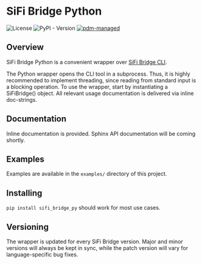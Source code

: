 # SiFi Bridge Python

![License](https://img.shields.io/github/license/SiFiLabs/sifi-bridge-py)
![PyPI - Version](https://img.shields.io/pypi/v/sifi_bridge_py)
[![pdm-managed](https://img.shields.io/badge/pdm-managed-blueviolet)](https://pdm-project.org)

## Overview

SiFi Bridge Python is a convenient wrapper over [SiFi Bridge CLI](https://github.com/SiFiLabs/sifi-bridge-pub).

The Python wrapper opens the CLI tool in a subprocess. Thus, it is highly recommended to implement threading, since reading from standard input is a blocking operation. To use the wrapper, start by instantiating a SiFiBridge() object. All relevant usage documentation is delivered via inline doc-strings.

## Documentation

Inline documentation is provided. Sphinx API documentation will be coming shortly.

## Examples

Examples are available in the `examples/` directory of this project.

## Installing

`pip install sifi_bridge_py` should work for most use cases.

## Versioning

The wrapper is updated for every SiFi Bridge version. Major and minor versions will always be kept in sync, while the patch version will vary for language-specific bug fixes.

